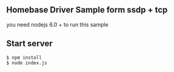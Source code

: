 ## Homebase Driver Sample form ssdp + tcp

you need nodejs 6.0 + to run this sample

## Start server

```
$ npm install
$ node index.js
```
